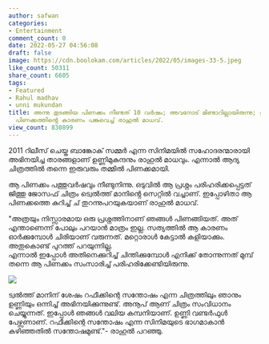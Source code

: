 ```yaml
---
author: safwan
categories:
- Entertainment
comment_count: 0
date: 2022-05-27 04:56:08
draft: false
image: https://cdn.boolokam.com/articles/2022/05/images-33-5.jpeg
like_count: 50311
share_count: 6605
tags:
- Featured
- Rahul madhav
- unni mukundan
title: അന്നു തുടങ്ങിയ പിണക്കം നീണ്ടത് 10 വർഷം; അവനോട് മിണ്ടാറില്ലായിരുന്നു; ഉണ്ണിമുകുന്ദനുമായുള്ള
  പിണക്കത്തിൻ്റെ കാരണം പങ്കുവെച്ച് രാഹുൽ മാധവ്.
view_count: 830899
---
```


2011 റിലീസ് ചെയ്ത ബാങ്കോക് സമ്മർ എന്ന സിനിമയിൽ സഹോദരന്മാരായി അഭിനയിച്ച താരങ്ങളാണ് ഉണ്ണിമുകുന്ദനും രാഹുൽ മാധവും. എന്നാൽ ആദ്യ ചിത്രത്തിൽ തന്നെ ഇരുവരും തമ്മിൽ പിണക്കമായി.

ആ പിണക്കം പത്തുവർഷവും നീണ്ടുനിന്നു. ഒടുവിൽ ആ പ്രശ്നം പരിഹരിക്കപ്പെട്ടത് ജിത്തു ജോസഫ് ചിത്രം ട്വെൽത്ത് മാനിൻ്റെ സെറ്റിൽ വച്ചാണ്. ഇപ്പോഴിതാ ആ പിണക്കത്തെ കുറിച്ച് ച് തുറന്നുപറയുകയാണ് രാഹുൽ മാധവ്.

  
  
"അത്രയും നിസ്സാരമായ ഒരു പ്രശ്നത്തിനാണ് ഞങ്ങള്‍ പിണങ്ങിയത്. അത് എന്താണെന്ന് പോലും പറയാന്‍ മാത്രം ഇല്ല. സത്യത്തില്‍ ആ കാരണം ഓര്‍ക്കുമ്പോള്‍ ചിരിയാണ് വരുന്നത്. മറ്റൊരാള്‍ കേട്ടാല്‍ കളിയാക്കും. അതുകൊണ്ട് പുറത്ത് പറയുന്നില്ല.  
എന്നാല്‍ ഇപ്പോള്‍ അതിനെക്കുറിച്ച് ചിന്തിക്കുമ്പോള്‍ എനിക്ക് തോന്നുന്നത് മുമ്പ് തന്നെ ആ പിണക്കം സംസാരിച്ച് പരിഹരിക്കേണ്ടിയിരുന്നു.

![](https://cdn.boolokam.com/articles/2022/05/images-33-5.jpeg)

  
  
ട്വല്‍ത്ത് മാനിന് ശേഷം റഫീക്കിന്റെ സന്തോഷം എന്ന ചിത്രത്തിലും ഞാനും ഉണ്ണിയും ഒന്നിച്ച് അഭിനയിക്കുന്നുണ്ട്. അനൂപ് ആണ് ചിത്രം സംവിധാനം ചെയ്യുന്നത്. ഇപ്പോള്‍ ഞങ്ങള്‍ വലിയ കമ്പനിയാണ്. ഉണ്ണി വണ്ടര്‍ഫുള്‍ പേഴ്സണാണ്. റഫീക്കിന്റെ സന്തോഷം എന്ന സിനിമയുടെ ഭാഗമാകാന്‍ കഴിഞ്ഞതില്‍ സന്തോഷമുണ്ട്."- രാഹുല്‍ പറഞ്ഞു.